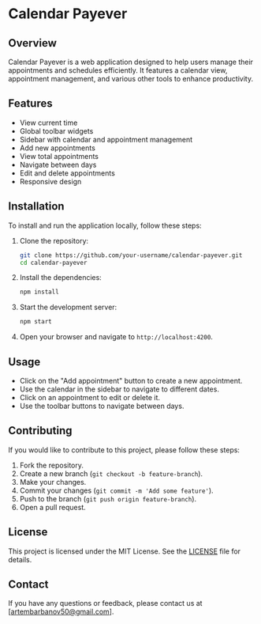 # Calendar Payever

## Overview

Calendar Payever is a web application designed to help users manage their appointments and schedules efficiently. It features a calendar view, appointment management, and various other tools to enhance productivity.

## Features

- View current time
- Global toolbar widgets
- Sidebar with calendar and appointment management
- Add new appointments
- View total appointments
- Navigate between days
- Edit and delete appointments
- Responsive design

## Installation

To install and run the application locally, follow these steps:

1. Clone the repository:

   ```sh
   git clone https://github.com/your-username/calendar-payever.git
   cd calendar-payever
   ```

2. Install the dependencies:

   ```sh
   npm install
   ```

3. Start the development server:

   ```sh
   npm start
   ```

4. Open your browser and navigate to `http://localhost:4200`.

## Usage

- Click on the "Add appointment" button to create a new appointment.
- Use the calendar in the sidebar to navigate to different dates.
- Click on an appointment to edit or delete it.
- Use the toolbar buttons to navigate between days.

## Contributing

If you would like to contribute to this project, please follow these steps:

1. Fork the repository.
2. Create a new branch (`git checkout -b feature-branch`).
3. Make your changes.
4. Commit your changes (`git commit -m 'Add some feature'`).
5. Push to the branch (`git push origin feature-branch`).
6. Open a pull request.

## License

This project is licensed under the MIT License. See the [LICENSE](LICENSE) file for details.

## Contact

If you have any questions or feedback, please contact us at [artembarbanov50@gmail.com].
